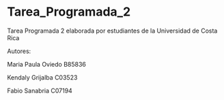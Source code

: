 # Tarea_Programada_2
Tarea Programada 2 elaborada por estudiantes de la Universidad de Costa Rica

Autores: 

Maria Paula Oviedo B85836

Kendaly Grijalba C03523

Fabio Sanabria C07194
